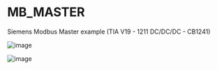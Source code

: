 # MB_MASTER
Siemens Modbus Master example (TIA V19 - 1211 DC/DC/DC - CB1241)

![image](https://github.com/user-attachments/assets/af3ecdce-33fe-47c8-81a0-cdc486e438e1)

![image](https://github.com/user-attachments/assets/b9a70b94-674a-442e-8715-470d231aed31)


